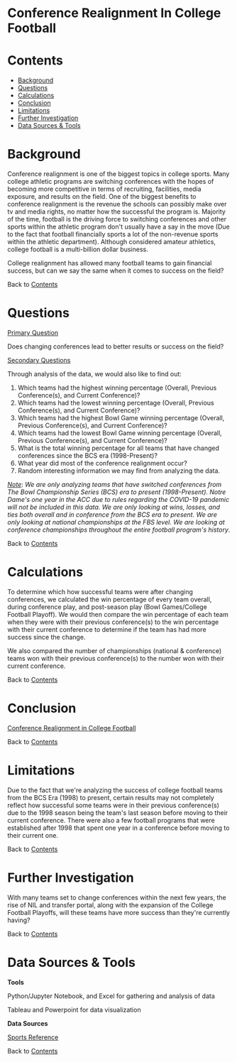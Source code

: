 # Conference Realignment In College Football

# Contents
* [Background](#Header)
* [Questions](#Header)
* [Calculations](#Header)
* [Conclusion](#Header)
* [Limitations](#Header)
* [Further Investigation](#Header)
* [Data Sources & Tools](#Header)

# Background

Conference realignment is one of the biggest topics in college sports. Many college athletic programs are switching conferences with the hopes of becoming more competitive in terms of recruiting, facilities, media exposure, and results on the field. One of the biggest benefits to conference realignment is the revenue the schools can possibly make over tv and media rights, no matter how the successful the program is. Majority of the time, football is the driving force to switching conferences and other sports within the athletic program don't usually have a say in the move (Due to the fact that football financially sports a lot of the non-revenue sports within the athletic department). Although considered amateur athletics, college football is a multi-billion dollar business.

College realignment has allowed many football teams to gain financial success, but can we say the same when it comes to success on the field?

Back to [Contents](#Header)

# Questions

<u>Primary Question</u>

Does changing conferences lead to better results or success on the field?


<u>Secondary Questions</u>

Through analysis of the data, we would also like to find out:

1. Which teams had the highest winning percentage (Overall, Previous Conference(s), and Current Conference)?
2. Which teams had the lowest winning percentage (Overall, Previous Conference(s), and Current Conference)?
3. Which teams had the highest Bowl Game winning percentage (Overall, Previous Conference(s), and Current Conference)?
4. Which teams had the lowest Bowl Game winning percentage (Overall, Previous Conference(s), and Current Conference)?
5. What is the total winning percentage for all teams that have changed conferences since the BCS era (1998-Present)?
6. What year did most of the conference realignment occur?
7. Random interesting information we may find from analyzing the data.

<u>*Note*</u>: *We are only analyzing teams that have switched conferences from The Bowl Championship Series (BCS) era to present (1998-Present). Notre Dame's one year in the ACC due to rules regarding the COVID-19 pandemic will not be included in this data. We are only looking at wins, losses, and ties both overall and in conference from the BCS era to present. We are only looking at national championships at the FBS level. We are looking at conference championships throughout the entire football program's history*.

Back to [Contents](#Header)

# Calculations

To determine which how successful teams were after changing conferences, we calculated the win percentage of every team overall, during conference play, and post-season play (Bowl Games/College Football Playoff). We would then compare the win percentage of each team when they were with their previous conference(s) to the win percentage with their current conference to determine if the team has had more success since the change.

We also compared the number of championships (national & conference) teams won with their previous conference(s) to the number won with their current conference.

Back to [Contents](#Header)

# Conclusion

[Conference Realignment in College Football](https://public.tableau.com/app/profile/lance.roller/viz/ConferenceRealignmentinCollegeFootball/ConferenceRealignmentinCollegeFootball?publish=yes)

Back to [Contents](#Header)

# Limitations

Due to the fact that we're analyzing the success of college football teams from the BCS Era (1998) to present, certain results may not completely reflect how successful some teams were in their previous conference(s) due to the 1998 season being the team's last season before moving to their current conference. There were also a few football programs that were established after 1998 that spent one year in a conference before moving to their current one.

Back to [Contents](#Header)


# Further Investigation

With many teams set to change conferences within the next few years, the rise of NIL and transfer portal, along with the expansion of the College Football Playoffs, will these teams have more success than they're currently having?

Back to [Contents](#Header)

# Data Sources & Tools

**Tools**

Python/Jupyter Notebook, and Excel for gathering and analysis of data

Tableau and Powerpoint for data visualization

**Data Sources**

[Sports Reference](https://www.sports-reference.com/cfb/)

Back to [Contents](#Header)